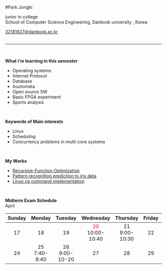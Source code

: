 
#Park Jongki

junior in college <br>
School of Computer Science Engineering, Dankook university , Korea <br>

32181827@dankook.ac.kr <br><br>
***
<br>

**What i'm learning in this semester**
- Operating systems
- Internet Protocol
- Database
- Auotomata
- Open source SW 
- Basic FPGA experiment
- Sports analysis

<br>

**Keywords of Main interests**
- Linux 
- Scheduling
- Concurrency problems in multi-core systems

<br>

**My Works**
- [Recursive-Function Optimization](https://github.com/JongKI-PARK/OSTEPprac/blob/main/original_files/Recursive-Function%20Optimization.pdf)
- [Pattern recognition prediction to iris data](https://github.com/JongKI-PARK/OSTEPprac/blob/main/original_files/Pattern%20recognition%20prediction%20to%20iris%20data.pdf)
- [Linux cp command implementation](https://github.com/JongKI-PARK/OSTEPprac/blob/main/original_files/Linux%20cp%20command%20implementation.pdf)

<br>

**Midterm Exam Schedule** <br>
April

| Sunday | Monday | Tuesday | Wednesday | Thursday | Friday | Saturaday |
| :---: | :---: | :---: | :---: | :---: | :---: | :---: |
| 17 | 18 | 19 | <span style="color:red">20</span> <br>10:00-10:40 | 21 <br>9:00-10:30| 22 | 23 <br>9:00-10:00|
| 24 | 25 <br>7:40-8:40| 26 <br>9:00-10-20| 27 | 28 | 29 | 30 |

